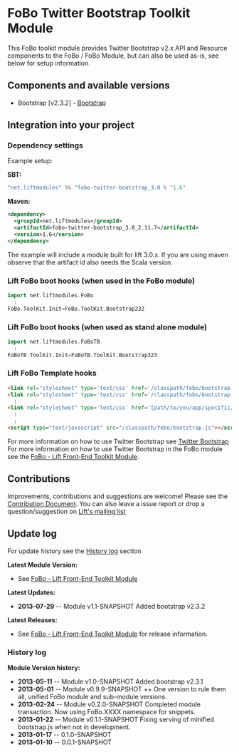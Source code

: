 # FoBo Twitter Bootstrap Toolkit Module

This FoBo toolkit module provides Twitter Bootstrap v2.x API and Resource components to the FoBo / FoBo Module, 
but can also be used as-is, see below for setup information. 

## Components and available versions 

- Bootstrap [v2.3.2] - [Bootstrap](http://twitter.github.com/bootstrap/)

## Integration into your project 

### Dependency settings

Example setup:

**SBT:**
```scala
"net.liftmodules" %% "fobo-twitter-bootstrap_3.0 % "1.6"
```
**Maven:**
```xml
<dependency>
  <groupId>net.liftmodules</groupId>
  <artifactId>fobo-twitter-bootstrap_3.0_2.11.7</artifactId>
  <version>1.6</version>
</dependency>
```
The example will include a module built for lift 3.0.x. 
If you are using maven observe that the artifact id also needs the Scala version.

### Lift FoBo boot hooks (when used in the FoBo module)
```scala
import net.liftmodules.FoBo 
  :
FoBo.ToolKit.Init=FoBo.ToolKit.Bootstrap232 
```
### Lift FoBo boot hooks (when used as stand alone module)
```scala
import net.liftmodules.FoBoTB 
  :
FoBoTB.ToolKit.Init=FoBoTB.ToolKit.Bootstrap323 
```
### Lift FoBo Template hooks
```html
<link rel="stylesheet" type='text/css' href='/classpath/fobo/bootstrap.css'> 
<link rel="stylesheet" type='text/css' href='/classpath/fobo/bootstrap-responsive.css'> 
  :
<link rel="stylesheet" type='text/css' href='[path/to/you/app/specific/css/file/in/the/webapp/dir]'>
  :
  :
<script type="text/javascript" src="/classpath/fobo/bootstrap.js"></script>
```
For more information on how to use Twitter Bootstrap see [Twitter Bootstrap](http://twitter.github.com/bootstrap/)
For more information on how to use Twitter Bootstrap in the FoBo module see the [FoBo - Lift Front-End Toolkit Module](https://github.com/karma4u101/FoBo).

## Contributions

Improvements, contributions and suggestions are welcome! Please see the [Contribution Document](https://github.com/karma4u101/FoBo/blob/master/CONTRIBUTING.md). You can also leave a issue report or drop a question/suggestion on [Lift's mailing list](http://groups.google.com/group/liftweb/) 

## Update log

For update history see the [History log](https://github.com/karma4u101/FoBo/tree/master/Bootstrap/Bootstrap2/Twitter-Bootstrap#history-log) section

**Latest Module Version:** 
- See [FoBo - Lift Front-End Toolkit Module](https://github.com/karma4u101/FoBo)

**Latest Updates:**
- **2013-07-29** -- Module v1.1-SNAPSHOT Added bootstrap v2.3.2 

**Latest Releases:**
- See [FoBo - Lift Front-End Toolkit Module](https://github.com/karma4u101/FoBo) for release information.

### History log

**Module Version history:**
- **2013-05-11** -- Module v1.0-SNAPSHOT Added bootstrap v2.3.1
- **2013-05-01** -- Module v0.9.9-SNAPSHOT ++ One version to rule them all, unified FoBo module and sub-module versions.
- **2013-02-24** -- Module v0.2.0-SNAPSHOT Completed module transaction. Now using FoBo.XXXX namespace for snippets.
- **2013-01-22** -- Module v0.1.1-SNAPSHOT Fixing serving of minified bootstrap.js when not in development.
- **2013-01-17** -- 0.1.0-SNAPSHOT
- **2013-01-10** -- 0.0.1-SNAPSHOT


